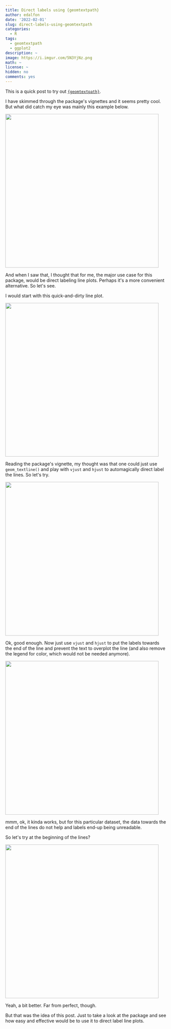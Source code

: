 ```yaml
---
title: Direct labels using {geomtextpath}
author: edalfon
date: '2022-02-01'
slug: direct-labels-using-geomtextpath
categories:
  - R
tags:
  - geomtextpath
  - ggplot2
description: ~
image: https://i.imgur.com/5N3YjNz.png
math: ~
license: ~
hidden: no
comments: yes
---
```





This is a quick post to try out [`{geomtextpath}`](https://allancameron.github.io/geomtextpath/).

I have skimmed through the package's vignettes and it seems pretty cool. 
But what did catch my eye was mainly this example below.

<img src="https://i.imgur.com/7C2iHVS.png" width="480" />

And when I saw that, I thought that for me, the major use case for this package, would be direct labeling line plots. Perhaps it's a more convenient alternative. So let's see.

I would start with this quick-and-dirty line plot.

<img src="https://i.imgur.com/4CoXSEN.png" width="480" />

Reading the package's vignette, my thought was that one could just use `geom_textline()` and play with `vjust` and `hjust` to automagically direct 
label the lines. So let's try.

<img src="https://i.imgur.com/hYndZv5.png" width="480" />

Ok, good enough. Now just use `vjust` and `hjust` to put the labels towards the end of the line and prevent the text to overplot the line (and also remove the legend for color, which would not be needed anymore).

<img src="https://i.imgur.com/q9R23xZ.png" width="480" />

mmm, ok, it kinda works, but for this particular dataset, the data towards the end of the lines do not help and labels end-up being unreadable. 

So let's try at the beginning of the lines?

<img src="https://i.imgur.com/gXeTiYX.png" width="480" />

Yeah, a bit better. Far from perfect, though.

But that was the idea of this post. Just to take a look at the package and see how easy and effective would be to use it to direct label line plots.



